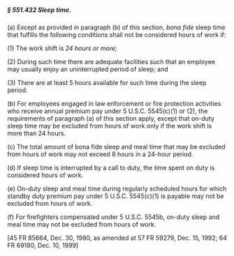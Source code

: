 ##### § 551.432 Sleep time. #####

(a) Except as provided in paragraph (b) of this section, *bona fide* sleep time that fulfills the following conditions shall not be considered hours of work if:

(1) The work shift is *24 hours or more;*

(2) During such time there are adequate facilities such that an employee may usually enjoy an uninterrupted period of sleep; and

(3) There are at least 5 hours available for such time during the sleep period.

(b) For employees engaged in law enforcement or fire protection activities who receive annual premium pay under 5 U.S.C. 5545(c)(1) or (2), the requirements of paragraph (a) of this section apply, except that on-duty sleep time may be excluded from hours of work only if the work shift is more than 24 hours.

(c) The total amount of bona fide sleep and meal time that may be excluded from hours of work may not exceed 8 hours in a 24-hour period.

(d) If sleep time is interrupted by a call to duty, the time spent on duty is considered hours of work.

(e) On-duty sleep and meal time during regularly scheduled hours for which standby duty premium pay under 5 U.S.C. 5545(c)(1) is payable may not be excluded from hours of work.

(f) For firefighters compensated under 5 U.S.C. 5545b, on-duty sleep and meal time may not be excluded from hours of work.

[45 FR 85664, Dec. 30, 1980, as amended at 57 FR 59279, Dec. 15, 1992; 64 FR 69180, Dec. 10, 1999]